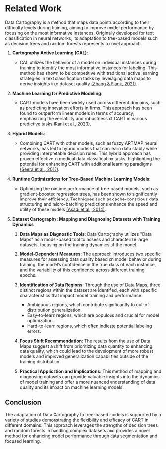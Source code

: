 <!--
 * @Author: hibana2077 hibana2077@gmail.com
 * @Date: 2024-06-21 10:37:03
 * @LastEditors: hibana2077 hibana2077@gmail.com
 * @LastEditTime: 2024-06-21 11:17:54
 * @FilePath: \Dataset-Cartography-for-Tree-based-model\docs\related_work.md
 * @Description: 这是默认设置,请设置`customMade`, 打开koroFileHeader查看配置 进行设置: https://github.com/OBKoro1/koro1FileHeader/wiki/%E9%85%8D%E7%BD%AE
-->
# Related Work

Data Cartography is a method that maps data points according to their difficulty levels during training, aiming to improve model performance by focusing on the most informative instances. Originally developed for text classification in neural networks, its adaptation to tree-based models such as decision trees and random forests represents a novel approach.

1. **Cartography Active Learning (CAL)**:
   - CAL utilizes the behavior of a model on individual instances during training to identify the most informative instances for labeling. This method has shown to be competitive with traditional active learning strategies in text classification tasks by leveraging data maps to derive insights into dataset quality [(Zhang & Plank, 2021)](https://consensus.app/papers/cartography-active-learning-zhang/d7e62d8c35215cbda66edd8042ea4e82/?utm_source=chatgpt).

2. **Machine Learning for Predictive Modeling**:
   - CART models have been widely used across different domains, such as predicting innovation efforts in firms. This approach has been found to outperform linear models in terms of accuracy, emphasizing the versatility and robustness of CART in various predictive tasks [(Rani et al., 2023)](https://consensus.app/papers/machine-learning-model-predicting-effort-firms-rani/7762df2cbd4a5720a9446e960657021b/?utm_source=chatgpt).

3. **Hybrid Models**:
   - Combining CART with other models, such as fuzzy ARTMAP neural networks, has led to hybrid models that can learn data stably while providing interpretable decision rules. This hybrid approach has proven effective in medical data classification tasks, highlighting the potential for enhancing CART with additional learning paradigms [(Seera et al., 2015)](https://consensus.app/papers/fam–cart-model-application-data-classification-seera/135e75eea34c535e858f99888489815b/?utm_source=chatgpt).

4. **Runtime Optimizations for Tree-Based Machine Learning Models**:
   - Optimizing the runtime performance of tree-based models, such as gradient-boosted regression trees, has been shown to significantly improve their efficiency. Techniques such as cache-conscious data structuring and micro-batching predictions enhance the speed and utility of these models [(Asadi et al., 2014)](https://consensus.app/papers/optimizations-treebased-machine-learning-models-asadi/5bf2a386dbcb5790bcb4aeac49a66950/?utm_source=chatgpt).

5. **Dataset Cartography: Mapping and Diagnosing Datasets with Training Dynamics**

    1. **Data Maps as Diagnostic Tools**: Data Cartography utilizes "Data Maps" as a model-based tool to assess and characterize large datasets, focusing on the training dynamics of the model.

    2. **Model-Dependent Measures**: The approach introduces two specific measures for assessing data quality based on model behavior during training: the model’s confidence in the true class of each instance, and the variability of this confidence across different training epochs.

    3. **Identification of Data Regions**: Through the use of Data Maps, three distinct regions within the dataset are identified, each with specific characteristics that impact model training and performance:
        - Ambiguous regions, which contribute significantly to out-of-distribution generalization.
        - Easy-to-learn regions, which are populous and crucial for model optimization.
        - Hard-to-learn regions, which often indicate potential labeling errors.

    4. **Focus Shift Recommendation**: The results from the use of Data Maps suggest a shift from prioritizing data quantity to enhancing data quality, which could lead to the development of more robust models and improved generalization capabilities outside of the training distribution.

    5. **Practical Application and Implications**: This method of mapping and diagnosing datasets can provide valuable insights into the dynamics of model training and offer a more nuanced understanding of data quality and its impact on machine learning models.

## Conclusion

The adaptation of Data Cartography to tree-based models is supported by a variety of studies demonstrating the flexibility and efficacy of CART in different domains. This approach leverages the strengths of decision trees and random forests in handling complex datasets and provides a novel method for enhancing model performance through data segmentation and focused learning.